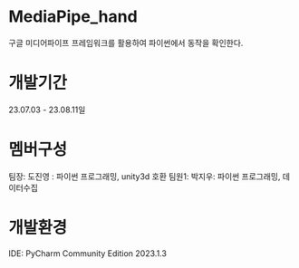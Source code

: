 # MediaPipe_hand
구글 미디어파이프 프레임워크를 활용하여 파이썬에서 동작을 확인한다.

# 개발기간
23.07.03 - 23.08.11일

# 멤버구성
팀장: 도진영 : 파이썬 프로그래밍, unity3d 호환
팀원1: 박지우: 파이썬 프로그래밍, 데이터수집

# 개발환경
IDE: PyCharm Community Edition 2023.1.3
